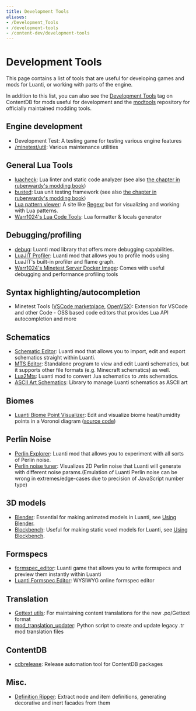 ```yaml
---
title: Development Tools
aliases:
- /Development_Tools
- /development-tools
- /content-dev/development-tools
---
```


# Development Tools
This page contains a list of tools that are useful for developing games and mods for Luanti, or working with parts of the engine.

In addition to this list, you can also see the [Development Tools](https://content.luanti.org/packages/?tag=developer_tools) tag on ContentDB for mods useful for development and the [modtools](https://github.com/luanti-org/modtools) repository for officially maintained modding tools.

## Engine development
- Development Test: A testing game for testing various engine features
- [/minetest/util](https://github.com/luanti-org/luanti/tree/master/util): Various maintenance utilities

## General Lua Tools
- [luacheck](https://github.com/lunarmodules/luacheck): Lua linter and static code analyzer (see also [the chapter in rubenwardy's modding book](https://rubenwardy.com/minetest_modding_book/en/quality/luacheck.html))
- [busted](https://olivinelabs.com/busted/): Lua unit testing framework (see also [the chapter in rubenwardy's modding book](https://rubenwardy.com/minetest_modding_book/en/quality/unit_testing.html))
- [Lua pattern viewer](https://gitspartv.github.io/lua-patterns/): A site like [Regexr](https://regexr.com/) but for visualizing and working with Lua patterns.
- [Warr1024's Lua Code Tools](https://gitlab.com/Warr1024/luatools): Lua formatter & locals generator

## Debugging/profiling
- [debug](https://content.luanti.org/packages/LMD/dbg/): Luanti mod library that offers more debugging capabilities.
- [LuaJIT Profiler](https://content.luanti.org/packages/jwmhjwmh/jitprofiler/): Luanti mod that allows you to profile mods using LuaJIT's built-in profiler and flame graph.
- [Warr1024's Minetest Server Docker Image](https://gitlab.com/sztest/minetestserver): Comes with useful debugging and performance profiling tools

## Syntax highlighting/autocompletion
- Minetest Tools ([VSCode marketplace](https://marketplace.visualstudio.com/items?itemName=GreenXenith.minetest-tools), [OpenVSX](https://open-vsx.org/extension/GreenXenith/minetest-tools/)): Extension for VSCode and other Code - OSS based code editors that provides Lua API autocompletion and more

## Schematics
- [Schematic Editor](https://content.luanti.org/packages/Wuzzy/schemedit/): Luanti mod that allows you to import, edit and export schematics straight within Luanti.
- [MTS Editor](https://forum.luanti.org/viewtopic.php?f=14&t=23724): Standalone program to view and edit Luanti schematics, but it supports other file formats (e.g. Minecraft schematics) as well.
- [Lua2Mts](https://content.luanti.org/packages/Neuromancer/lua2mts/): Luanti mod to convert .lua schematics to .mts schematics.
- [ASCII Art Schematics](https://content.luanti.org/packages/Warr1024/aaschems/): Library to manage Luanti schematics as ASCII art

## Biomes
* [Luanti Biome Point Visualizer](https://wuzzy.codeberg.page/LiBPoV/): Edit and visualize biome heat/humidity points in a Voronoi diagram ([source code](https://codeberg.org/Wuzzy/LiBPoV))

## Perlin Noise
- [Perlin Explorer](https://content.luanti.org/packages/Wuzzy/perlin_explorer/): Luanti mod that allows you to experiment with all sorts of Perlin noise.
- [Perlin noise tuner](https://codepen.io/treer/pen/gOPZyov?editors=0010): Visualizes 2D Perlin noise that Luanti will generate with different noise params.(Emulation of Luanti Perlin noise can be wrong in extremes/edge-cases due to precision of JavaScript number type)

## 3D models
- [Blender](https://www.blender.org/): Essential for making animated models in Luanti, see [Using Blender](/for-creators/models/using-blender/).
- [Blockbench](https://www.blockbench.net/): Useful for making static voxel models for Luanti, see [Using Blockbench](/using-blockbench/).

## Formspecs
- [formspec_editor](https://content.luanti.org/packages/Just_Visiting/formspec_editor/): Luanti game that allows you to write formspecs and preview them instantly within Luanti
- [Luanti Formspec Editor](https://luk3yx.gitlab.io/minetest-formspec-editor/): WYSIWYG online formspec editor

## Translation
- [Gettext utils](https://www.gnu.org/software/gettext/): For maintaining content translations for the new .po/Gettext format
- [mod_translation_updater](https://github.com/luanti-org/modtools/blob/main/mod_translation_updater.py): Python script to create and update legacy .tr mod translation files

## ContentDB
- [cdbrelease](https://gitlab.com/sztest/cdbrelease): Release automation tool for ContentDB packages

## Misc.
- [Definition Ripper](https://gitlab.com/sztest/defripper): Extract node and item definitions, generating decorative and inert facades from them
